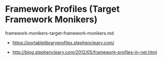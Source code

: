 # Framework Profiles (Target Framework Monikers)

framework-monikers-target-framework-monikers.md

*   https://portablelibraryprofiles.stephencleary.com/

*   http://blog.stephencleary.com/2012/05/framework-profiles-in-net.html

